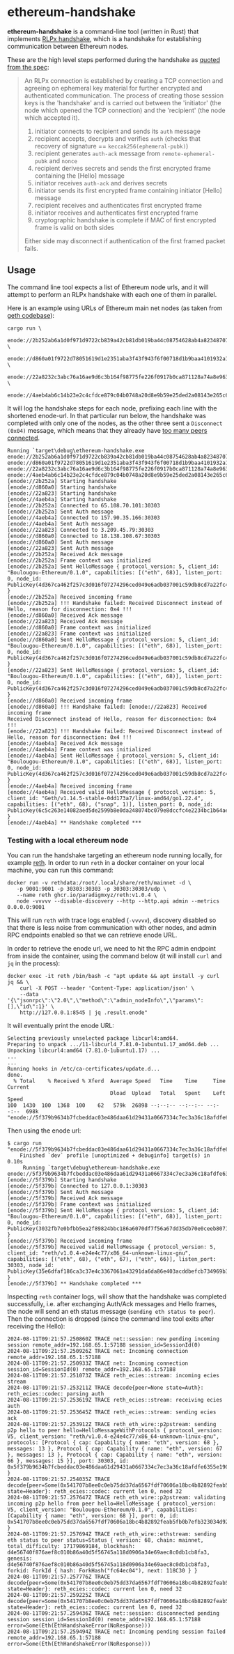 # ethereum-handshake
**ethereum-handshake** is a command-line tool (written in Rust) that implements [RLPx handshake](https://github.com/ethereum/devp2p/blob/master/rlpx.md), which is a handshake for establishing communication between Ethereum nodes.

These are the high level steps performed during the handshake as [quoted from the spec](https://github.com/ethereum/devp2p/blob/master/rlpx.md#initial-handshake):

>An RLPx connection is established by creating a TCP connection and agreeing on ephemeral
key material for further encrypted and authenticated communication. The process of
creating those session keys is the 'handshake' and is carried out between the 'initiator'
(the node which opened the TCP connection) and the 'recipient' (the node which accepted it).
>
>1. initiator connects to recipient and sends its `auth` message
>2. recipient accepts, decrypts and verifies `auth` (checks that recovery of signature ==
   `keccak256(ephemeral-pubk)`)
>3. recipient generates `auth-ack` message from `remote-ephemeral-pubk` and `nonce`
>4. recipient derives secrets and sends the first encrypted frame containing the [Hello] message
>5. initiator receives `auth-ack` and derives secrets
>6. initiator sends its first encrypted frame containing initiator [Hello] message
>7. recipient receives and authenticates first encrypted frame
>8. initiator receives and authenticates first encrypted frame
>9. cryptographic handshake is complete if MAC of first encrypted frame is valid on both sides
>
>Either side may disconnect if authentication of the first framed packet fails.

## Usage

The command line tool expects a list of Ethereum node urls, and it will attempt to perform an RLPx handshake with each one of them in parallel.

Here is an example using URLs of Ethereum main net nodes (as taken from [geth codebase](https://github.com/ethereum/go-ethereum/blob/811a69cd3cf77fe9b63c7dc260ff92a79c631846/params/bootnodes.go#L23)):
```
cargo run \
   enode://2b252ab6a1d0f971d9722cb839a42cb81db019ba44c08754628ab4a823487071b5695317c8ccd085219c3a03af063495b2f1da8d18218da2d6a82981b45e6ffc@65.108.70.101:30303 \
   enode://d860a01f9722d78051619d1e2351aba3f43f943f6f00718d1b9baa4101932a1f5011f16bb2b1bb35db20d6fe28fa0bf09636d26a87d31de9ec6203eeedb1f666@18.138.108.67:30303 \
   enode://22a8232c3abc76a16ae9d6c3b164f98775fe226f0917b0ca871128a74a8e9630b458460865bab457221f1d448dd9791d24c4e5d88786180ac185df813a68d4de@3.209.45.79:30303 \
   enode://4aeb4ab6c14b23e2c4cfdce879c04b0748a20d8e9b59e25ded2a08143e265c6c25936e74cbc8e641e3312ca288673d91f2f93f8e277de3cfa444ecdaaf982052@157.90.35.166:30303
```
It will log the handshake steps for each node, prefixing each line with the shortened enode-url. In that particular run below, the handshake was completed with only one of the nodes, as the other three sent a `Disconnect (0x04)` message, which means that they already have [too many peers connected](https://github.com/ethereum/devp2p/blob/master/rlpx.md#disconnect-0x01).
```
Running `target\debug\ethereum-handshake.exe enode://2b252ab6a1d0f971d9722cb839a42cb81db019ba44c08754628ab4a823487071b5695317c8ccd085219c3a03af063495b2f1da8d18218da2d6a82981b45e6ffc@65.108.70.101:30303 enode://d860a01f9722d78051619d1e2351aba3f43f943f6f00718d1b9baa4101932a1f5011f16bb2b1bb35db20d6fe28fa0bf09636d26a87d31de9ec6203eeedb1f666@18.138.108.67:30303 enode://22a8232c3abc76a16ae9d6c3b164f98775fe226f0917b0ca871128a74a8e9630b458460865bab457221f1d448dd9791d24c4e5d88786180ac185df813a68d4de@3.209.45.79:30303 enode://4aeb4ab6c14b23e2c4cfdce879c04b0748a20d8e9b59e25ded2a08143e265c6c25936e74cbc8e641e3312ca288673d91f2f93f8e277de3cfa444ecdaaf982052@157.90.35.166:30303`
[enode://2b252a] Starting handshake
[enode://d860a0] Starting handshake
[enode://22a823] Starting handshake
[enode://4aeb4a] Starting handshake
[enode://2b252a] Connected to 65.108.70.101:30303
[enode://2b252a] Sent Auth message
[enode://4aeb4a] Connected to 157.90.35.166:30303
[enode://4aeb4a] Sent Auth message
[enode://22a823] Connected to 3.209.45.79:30303
[enode://d860a0] Connected to 18.138.108.67:30303
[enode://d860a0] Sent Auth message
[enode://22a823] Sent Auth message
[enode://2b252a] Received Ack message
[enode://2b252a] Frame context was initialized
[enode://2b252a] Sent HelloMessage { protocol_version: 5, client_id: "Boulougou-Ethereum/0.1.0", capabilities: [("eth", 68)], listen_port: 0, node_id: PublicKey(4d367ca462f257c3d016f07274296ced049e6adb037001c59db8cd7a22fc46fcd8d196ddfd292901fa75b5c48cdaa70c1e3b35f14fed8d508981a7371a63cd25) }
[enode://2b252a] Received incoming frame
[enode://2b252a] !!! Handshake failed: Received Disconnect instead of Hello, reason for disconnection: 0x4 !!!
[enode://d860a0] Received Ack message
[enode://22a823] Received Ack message
[enode://d860a0] Frame context was initialized
[enode://22a823] Frame context was initialized
[enode://d860a0] Sent HelloMessage { protocol_version: 5, client_id: "Boulougou-Ethereum/0.1.0", capabilities: [("eth", 68)], listen_port: 0, node_id: PublicKey(4d367ca462f257c3d016f07274296ced049e6adb037001c59db8cd7a22fc46fcd8d196ddfd292901fa75b5c48cdaa70c1e3b35f14fed8d508981a7371a63cd25) }
[enode://22a823] Sent HelloMessage { protocol_version: 5, client_id: "Boulougou-Ethereum/0.1.0", capabilities: [("eth", 68)], listen_port: 0, node_id: PublicKey(4d367ca462f257c3d016f07274296ced049e6adb037001c59db8cd7a22fc46fcd8d196ddfd292901fa75b5c48cdaa70c1e3b35f14fed8d508981a7371a63cd25) }
[enode://d860a0] Received incoming frame
[enode://d860a0] !!! Handshake failed: [enode://22a823] Received incoming frame
Received Disconnect instead of Hello, reason for disconnection: 0x4 !!!
[enode://22a823] !!! Handshake failed: Received Disconnect instead of Hello, reason for disconnection: 0x4 !!!
[enode://4aeb4a] Received Ack message
[enode://4aeb4a] Frame context was initialized
[enode://4aeb4a] Sent HelloMessage { protocol_version: 5, client_id: "Boulougou-Ethereum/0.1.0", capabilities: [("eth", 68)], listen_port: 0, node_id: PublicKey(4d367ca462f257c3d016f07274296ced049e6adb037001c59db8cd7a22fc46fcd8d196ddfd292901fa75b5c48cdaa70c1e3b35f14fed8d508981a7371a63cd25) }
[enode://4aeb4a] Received incoming frame
[enode://4aeb4a] Received valid HelloMessage { protocol_version: 5, client_id: "Geth/v1.14.5-stable-0dd173a7/linux-amd64/go1.22.4", capabilities: [("eth", 68), ("snap", 1)], listen_port: 0, node_id: PublicKey(6c5c263e14082aed5de2599b8e0da248074bc079e8dccfc4e2234bc1b64aeb4a522098afdaec44a4cfe37d278e3ff9f2913d6788a22c31e341e6c8cb746e9325) }
[enode://4aeb4a] ** Handshake completed ***
```

### Testing with a local ethereum node

You can run the handshake targeting an ethereum node running locally, for example [reth](https://github.com/paradigmxyz/reth). In order to run `reth` in a docker container on your local machine, you can run this command:
```
docker run -v rethdata:/root/.local/share/reth/mainnet -d \
   -p 9001:9001 -p 30303:30303 -p 30303:30303/udp \
   --name reth ghcr.io/paradigmxyz/reth:v1.0.4 \
   node -vvvvv --disable-discovery --http --http.api admin --metrics 0.0.0.0:9001
```
This will run `reth` with trace logs enabled (`-vvvvv`), discovery disabled so that there is less noise from communication with other nodes, and admin RPC endpoints enabled so that we can retrieve enode URL.

In order to retrieve the enode url, we need to hit the RPC admin endpoint from inside the container, using the command below (it will install `curl` and `jq` in the process):
```
docker exec -it reth /bin/bash -c "apt update && apt install -y curl jq && \
    curl -X POST --header 'Content-Type: application/json' \
    --data '{\"jsonrpc\":\"2.0\",\"method\":\"admin_nodeInfo\",\"params\":[],\"id\":1}' \
    http://127.0.0.1:8545 | jq .result.enode"
```
It will eventually print the enode URL:
```
Selecting previously unselected package libcurl4:amd64.
Preparing to unpack .../11-libcurl4_7.81.0-1ubuntu1.17_amd64.deb ...
Unpacking libcurl4:amd64 (7.81.0-1ubuntu1.17) ...
...
...
Running hooks in /etc/ca-certificates/update.d...
done.
  % Total    % Received % Xferd  Average Speed   Time    Time     Time  Current
                                 Dload  Upload   Total   Spent    Left  Speed
100  1430  100  1368  100    62   579k  26898 --:--:-- --:--:-- --:--:--  698k
"enode://5f379b9634b7fcbeddac03e486daa61d29431a0667334c7ec3a36c18afdfe6355e190dbfe503af1e7e1fc5d7c8a93b3361ef507873e7173fa23c3079febc407d@127.0.0.1:30303"
```
Then using the enode url:
```
$ cargo run "enode://5f379b9634b7fcbeddac03e486daa61d29431a0667334c7ec3a36c18afdfe6355e190dbfe503af1e7e1fc5d7c8a93b3361ef507873e7173fa23c3079febc407d@127.0.0.1:30303"
    Finished `dev` profile [unoptimized + debuginfo] target(s) in 0.10s
     Running `target\debug\ethereum-handshake.exe enode://5f379b9634b7fcbeddac03e486daa61d29431a0667334c7ec3a36c18afdfe6355e190dbfe503af1e7e1fc5d7c8a93b3361ef507873e7173fa23c3079febc407d@127.0.0.1:30303`
[enode://5f379b] Starting handshake
[enode://5f379b] Connected to 127.0.0.1:30303
[enode://5f379b] Sent Auth message
[enode://5f379b] Received Ack message
[enode://5f379b] Frame context was initialized
[enode://5f379b] Sent HelloMessage { protocol_version: 5, client_id: "Boulougou-Ethereum/0.1.0", capabilities: [("eth", 68)], listen_port: 0, node_id: PublicKey(3032fb7e0bfbb5ea2f89824bbc186a6070df7f56a67dd35db70e0ceeb8071754702d27fe3f727d2577bf50bb6e919cceade79af0c97754f67ae2e64ae125d934) }
[enode://5f379b] Received incoming frame
[enode://5f379b] Received valid HelloMessage { protocol_version: 5, client_id: "reth/v1.0.4-e24e4c77/x86_64-unknown-linux-gnu", capabilities: [("eth", 68), ("eth", 67), ("eth", 66)], listen_port: 30303, node_id: PublicKey(35e6dfaf186ca3c37e4c3367061a43291da6da86e403acddbefcb734969b375f7d40bcfe79303ca23f17e7737850ef61333ba9c8d7c51f7e1eaf03e5bf0d195e) }
[enode://5f379b] ** Handshake completed ***
```
Inspecting `reth` container logs, will show that the handshake was completed successfully, i.e. after exchanging Auth/Ack messages and Hello frames, the node will send an eth status message (`sending eth status to peer`). Then the connection is dropped (since the command line tool exits after receiving the Hello): 
```
2024-08-11T09:21:57.250860Z TRACE net::session: new pending incoming session remote_addr=192.168.65.1:57188 session_id=SessionId(0)
2024-08-11T09:21:57.250926Z TRACE net: Incoming connection remote_addr=192.168.65.1:57188
2024-08-11T09:21:57.250933Z TRACE net: Incoming connection session_id=SessionId(0) remote_addr=192.168.65.1:57188
2024-08-11T09:21:57.251073Z TRACE reth_ecies::stream: incoming ecies stream
2024-08-11T09:21:57.253211Z TRACE decode{peer=None state=Auth}: reth_ecies::codec: parsing auth
2024-08-11T09:21:57.253619Z TRACE reth_ecies::stream: receiving ecies auth
2024-08-11T09:21:57.253645Z TRACE reth_ecies::stream: sending ecies ack
2024-08-11T09:21:57.253912Z TRACE reth_eth_wire::p2pstream: sending p2p hello to peer hello=HelloMessageWithProtocols { protocol_version: V5, client_version: "reth/v1.0.4-e24e4c77/x86_64-unknown-linux-gnu", protocols: [Protocol { cap: Capability { name: "eth", version: 68 }, messages: 13 }, Protocol { cap: Capability { name: "eth", version: 67 }, messages: 13 }, Protocol { cap: Capability { name: "eth", version: 66 }, messages: 15 }], port: 30303, id: 0x5f379b9634b7fcbeddac03e486daa61d29431a0667334c7ec3a36c18afdfe6355e190dbfe503af1e7e1fc5d7c8a93b3361ef507873e7173fa23c3079febc407d }
2024-08-11T09:21:57.254035Z TRACE decode{peer=Some(0x541707b8ee0c0eb75dd37da6567fdf70606a18bc4b82892feab5fb0b7efb323034d925e14ae6e27af65477c9f09ae7adce9c916ebb50bf77257d723ffe272d70) state=Header}: reth_ecies::codec: current len 0, need 32
2024-08-11T09:21:57.257647Z TRACE reth_eth_wire::p2pstream: validating incoming p2p hello from peer hello=HelloMessage { protocol_version: V5, client_version: "Boulougou-Ethereum/0.1.0", capabilities: [Capability { name: "eth", version: 68 }], port: 0, id: 0x541707b8ee0c0eb75dd37da6567fdf70606a18bc4b82892feab5fb0b7efb323034d925e14ae6e27af65477c9f09ae7adce9c916ebb50bf77257d723ffe272d70 }
2024-08-11T09:21:57.257694Z TRACE reth_eth_wire::ethstream: sending eth status to peer status=Status { version: 68, chain: mainnet, total_difficulty: 17179869184, blockhash: d4e56740f876aef8c010b86a40d5f56745a118d0906a34e69aec8c0db1cb8fa3, genesis: d4e56740f876aef8c010b86a40d5f56745a118d0906a34e69aec8c0db1cb8fa3, forkid: ForkId { hash: ForkHash("fc64ec04"), next: 118C30 } }
2024-08-11T09:21:57.257776Z TRACE decode{peer=Some(0x541707b8ee0c0eb75dd37da6567fdf70606a18bc4b82892feab5fb0b7efb323034d925e14ae6e27af65477c9f09ae7adce9c916ebb50bf77257d723ffe272d70) state=Header}: reth_ecies::codec: current len 0, need 32
2024-08-11T09:21:57.259225Z TRACE decode{peer=Some(0x541707b8ee0c0eb75dd37da6567fdf70606a18bc4b82892feab5fb0b7efb323034d925e14ae6e27af65477c9f09ae7adce9c916ebb50bf77257d723ffe272d70) state=Header}: reth_ecies::codec: current len 0, need 32
2024-08-11T09:21:57.259436Z TRACE net::session: disconnected pending session session_id=SessionId(0) remote_addr=192.168.65.1:57188 error=Some(Eth(EthHandshakeError(NoResponse)))
2024-08-11T09:21:57.259494Z TRACE net: Incoming pending session failed remote_addr=192.168.65.1:57188 error=Some(Eth(EthHandshakeError(NoResponse)))
```